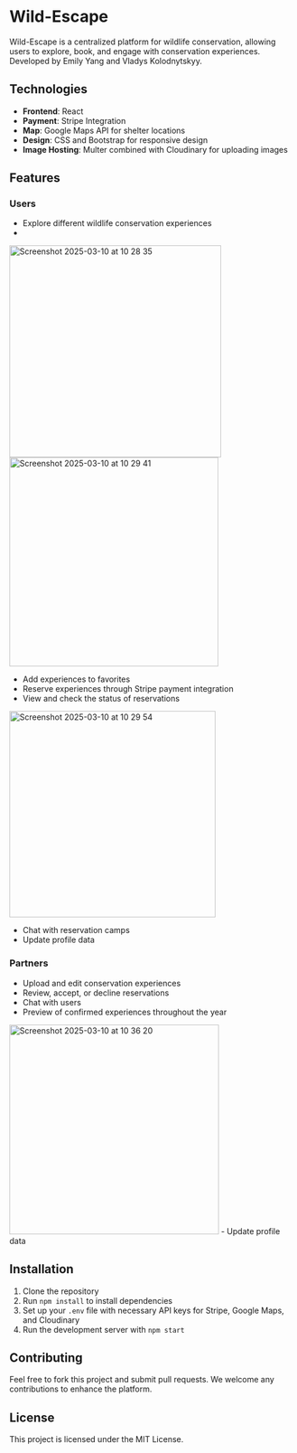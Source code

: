 # Wild-Escape

Wild-Escape is a centralized platform for wildlife conservation, allowing users to explore, book, and engage with conservation experiences. Developed by Emily Yang and Vladys Kolodnytskyy.

## Technologies

- **Frontend**: React
- **Payment**: Stripe Integration
- **Map**: Google Maps API for shelter locations
- **Design**: CSS and Bootstrap for responsive design
- **Image Hosting**: Multer combined with Cloudinary for uploading images

## Features

### Users
- Explore different wildlife conservation experiences
- 
<img width="375" alt="Screenshot 2025-03-10 at 10 28 35" src="https://github.com/user-attachments/assets/358909fc-be45-42ff-adce-7605045a6d00" />
<img width="370" alt="Screenshot 2025-03-10 at 10 29 41" src="https://github.com/user-attachments/assets/b1f3d06a-d8d8-408e-93a8-7ac1d036bb10" />

- Add experiences to favorites
- Reserve experiences through Stripe payment integration
- View and check the status of reservations
  
<img width="365" alt="Screenshot 2025-03-10 at 10 29 54" src="https://github.com/user-attachments/assets/9ad19975-3fc8-40d6-a353-a2b62cf1ac4b" />

- Chat with reservation camps
- Update profile data

### Partners
- Upload and edit conservation experiences
- Review, accept, or decline reservations
- Chat with users
- Preview of confirmed experiences throughout the year
<img width="371" alt="Screenshot 2025-03-10 at 10 36 20" src="https://github.com/user-attachments/assets/cf35eacf-b48f-476e-8723-7edd337b8459" />
- Update profile data

## Installation

1. Clone the repository
2. Run `npm install` to install dependencies
3. Set up your `.env` file with necessary API keys for Stripe, Google Maps, and Cloudinary
4. Run the development server with `npm start`

## Contributing

Feel free to fork this project and submit pull requests. We welcome any contributions to enhance the platform.

## License

This project is licensed under the MIT License.
